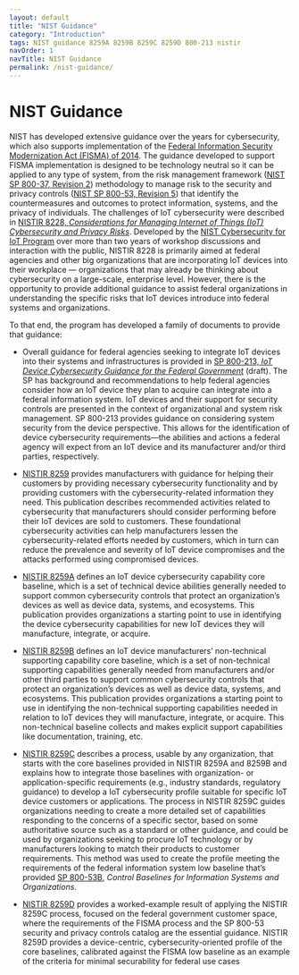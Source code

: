 ```yaml
---
layout: default
title: "NIST Guidance"
category: "Introduction"
tags: NIST guidance 8259A 8259B 8259C 8259D 800-213 nistir
navOrder: 1
navTitle: NIST Guidance
permalink: /nist-guidance/
---
```


# NIST Guidance

NIST has developed extensive guidance over the years for cybersecurity, which also supports implementation of the [Federal Information Security Modernization Act (FISMA) of 2014](https://csrc.nist.gov/projects/risk-management). The guidance developed to support FISMA implementation is designed to be technology neutral so it can be applied to any type of system, from the risk management framework ([NIST SP 800-37, Revision 2](https://csrc.nist.gov/publications/detail/sp/800-37/rev-2/final)) methodology to manage risk to the security and privacy controls ([NIST SP 800-53, Revision 5](https://csrc.nist.gov/publications/detail/sp/800-53/rev-5/final)) that identify the countermeasures and outcomes to protect information, systems, and the privacy of individuals. 
The challenges of IoT cybersecurity were described in [NISTIR 8228, _Considerations for Managing Internet of Things (IoT) Cybersecurity and Privacy Risks_](https://csrc.nist.gov/publications/detail/nistir/8228/final). Developed by the [NIST Cybersecurity for IoT Program](https://www.nist.gov/programs-projects/nist-cybersecurity-iot-program) over more than two years of workshop discussions and interaction with the public, NISTIR 8228 is primarily aimed at federal agencies and other big organizations that are incorporating IoT devices into their workplace — organizations that may already be thinking about cybersecurity on a large-scale, enterprise level. However, there is the opportunity to provide additional guidance to assist federal organizations in understanding the specific risks that IoT devices introduce into federal systems and organizations. 

To that end, the program has developed a family of documents to provide that guidance:

* Overall guidance for federal agencies seeking to integrate IoT devices into their systems and infrastructures is provided in [SP 800-213, _IoT Device Cybersecurity Guidance for the Federal Government_](https://csrc.nist.gov/publications/detail/sp/800-213/draft) (draft). The SP has background and recommendations to help federal agencies consider how an IoT device they plan to acquire can integrate into a federal information system. IoT devices and their support for security controls are presented in the context of organizational and system risk management. SP 800-213 provides guidance on considering system security from the device perspective. This allows for the identification of device cybersecurity requirements—the abilities and actions a federal agency will expect from an IoT device and its manufacturer and/or third parties, respectively.
  
* [NISTIR 8259](https://csrc.nist.gov/publications/detail/nistir/8259/final) provides manufacturers with guidance for helping their customers by providing necessary cybersecurity functionality and by providing customers with the cybersecurity-related information they need. This publication describes recommended activities related to cybersecurity that manufacturers should consider performing before their IoT devices are sold to customers. These foundational cybersecurity activities can help manufacturers lessen the cybersecurity-related efforts needed by customers, which in turn can reduce the prevalence and severity of IoT device compromises and the attacks performed using compromised devices.

* [NISTIR 8259A](https://csrc.nist.gov/publications/detail/nistir/8259a/final) defines an IoT device cybersecurity capability core baseline, which is a set of technical device abilities generally needed to support common cybersecurity controls that protect an organization’s devices as well as device data, systems, and ecosystems. This publication provides organizations a starting point to use in identifying the device cybersecurity capabilities for new IoT devices they will manufacture, integrate, or acquire.

* [NISTIR 8259B](https://csrc.nist.gov/publications/detail/nistir/8259b/draft) defines an IoT device manufacturers’ non-technical supporting capability core baseline, which is a set of non-technical supporting capabilities generally needed from manufacturers and/or other third parties to support common cybersecurity controls that protect an organization’s devices as well as device data, systems, and ecosystems. This publication provides organizations a starting point to use in identifying the non-technical supporting capabilities needed in relation to IoT devices they will manufacture, integrate, or acquire. This non-technical baseline collects and makes explicit support capabilities like documentation, training, etc.

* [NISTIR 8259C](https://csrc.nist.gov/publications/detail/nistir/8259c/draft) describes a process, usable by any organization, that starts with the core baselines provided in NISTIR 8259A and 8259B and explains how to integrate those baselines with organization- or application-specific requirements (e.g., industry standards, regulatory guidance) to develop a IoT cybersecurity profile suitable for specific IoT device customers or applications. The process in NISTIR 8259C guides organizations needing to create a more detailed set of capabilities responding to the concerns of a specific sector, based on some authoritative source such as a standard or other guidance, and could be used by organizations seeking to procure IoT technology or by manufacturers looking to match their products to customer requirements. This method was used to create the profile meeting the requirements of the federal information system low baseline that’s provided [SP 800-53B](https://csrc.nist.gov/publications/detail/sp/800-53b/final), _Control Baselines for Information Systems and Organizations_.

* [NISTIR 8259D](https://csrc.nist.gov/publications/detail/nistir/8259d/draft) provides a worked-example result of applying the NISTIR 8259C process, focused on the federal government customer space, where the requirements of the FISMA process and the SP 800-53 security and privacy controls catalog are the essential guidance. NISTIR 8259D provides a device-centric, cybersecurity-oriented profile of the core baselines, calibrated against the FISMA low baseline as an example of the criteria for minimal securability for federal use cases
